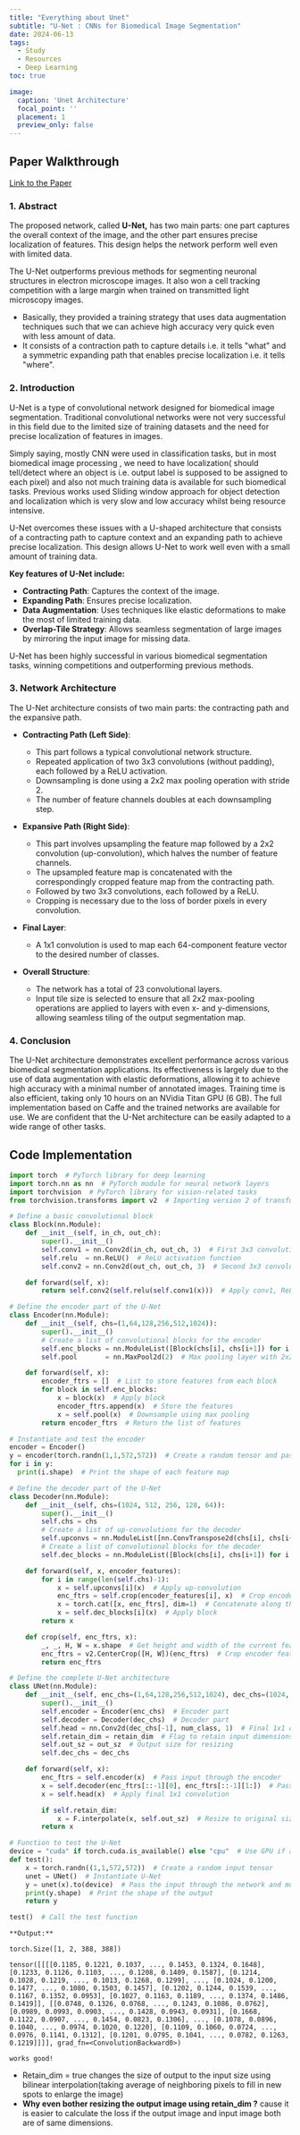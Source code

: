 ```yaml
---
title: "Everything about Unet"
subtitle: "U-Net : CNNs for Biomedical Image Segmentation"
date: 2024-06-13
tags:
  - Study
  - Resources
  - Deep Learning
toc: true

image:
  caption: 'Unet Architecture'
  focal_point: ''
  placement: 1
  preview_only: false
---
```


<toc mobile_only=true is_open=true> 

## Paper Walkthrough
[Link to the Paper](https://arxiv.org/abs/1505.04597) 


### 1. Abstract

The proposed network, called **U-Net,** has two main parts: one part captures the overall context of the image, and the other part ensures precise localization of features. This design helps the network perform well even with limited data.

The U-Net outperforms previous methods for segmenting neuronal structures in electron microscope images. It also won a cell tracking competition with a large margin when trained on transmitted light microscopy images. 

- Basically, they provided a training strategy that uses data augmentation techniques such that we can achieve high accuracy very quick even with less amount of data.
- It consists of a contraction path to capture details i.e. it tells "what" and a symmetric expanding path that enables precise localization i.e. it tells "where".

### 2. Introduction

U-Net is a type of convolutional network designed for biomedical image segmentation. Traditional convolutional networks were not very successful in this field due to the limited size of training datasets and the need for precise localization of features in images. 

Simply saying, mostly CNN were used in classification tasks, but in most biomedical image processing , we need to have localization( should tell/detect where an object is i.e. output label is supposed to be assigned to each pixel) and also not much training data is available for such biomedical tasks. Previous works used Sliding window approach for object detection and localization which is very slow and low accuracy whilst being resource intensive.

U-Net overcomes these issues with a U-shaped architecture that consists of a contracting path to capture context and an expanding path to achieve precise localization. This design allows U-Net to work well even with a small amount of training data.

**Key features of U-Net include:**
- **Contracting Path**: Captures the context of the image.
- **Expanding Path**: Ensures precise localization.
- **Data Augmentation**: Uses techniques like elastic deformations to make the most of limited training data.
- **Overlap-Tile Strategy**: Allows seamless segmentation of large images by mirroring the input image for missing data.

U-Net has been highly successful in various biomedical segmentation tasks, winning competitions and outperforming previous methods.


### 3. Network Architecture

The U-Net architecture consists of two main parts: the contracting path and the expansive path.

- **Contracting Path (Left Side)**:
    
    - This part follows a typical convolutional network structure.
    - Repeated application of two 3x3 convolutions (without padding), each followed by a ReLU activation.
    - Downsampling is done using a 2x2 max pooling operation with stride 2.
    - The number of feature channels doubles at each downsampling step.

- **Expansive Path (Right Side)**:
    
    - This part involves upsampling the feature map followed by a 2x2 convolution (up-convolution), which halves the number of feature channels.
    - The upsampled feature map is concatenated with the correspondingly cropped feature map from the contracting path.
    - Followed by two 3x3 convolutions, each followed by a ReLU.
    - Cropping is necessary due to the loss of border pixels in every convolution.

- **Final Layer**:
    
    - A 1x1 convolution is used to map each 64-component feature vector to the desired number of classes.

- **Overall Structure**:
    
    - The network has a total of 23 convolutional layers.
    - Input tile size is selected to ensure that all 2x2 max-pooling operations are applied to layers with even x- and y-dimensions, allowing seamless tiling of the output segmentation map.


### 4. Conclusion

The U-Net architecture demonstrates excellent performance across various biomedical segmentation applications. Its effectiveness is largely due to the use of data augmentation with elastic deformations, allowing it to achieve high accuracy with a minimal number of annotated images. Training time is also efficient, taking only 10 hours on an NVidia Titan GPU (6 GB). The full implementation based on Caffe and the trained networks are available for use. We are confident that the U-Net architecture can be easily adapted to a wide range of other tasks.


## Code Implementation 

``` python 
import torch  # PyTorch library for deep learning
import torch.nn as nn  # PyTorch module for neural network layers
import torchvision  # PyTorch library for vision-related tasks
from torchvision.transforms import v2  # Importing version 2 of transforms from torchvision

# Define a basic convolutional block
class Block(nn.Module):
    def __init__(self, in_ch, out_ch):
        super().__init__()
        self.conv1 = nn.Conv2d(in_ch, out_ch, 3)  # First 3x3 convolution
        self.relu  = nn.ReLU()  # ReLU activation function
        self.conv2 = nn.Conv2d(out_ch, out_ch, 3)  # Second 3x3 convolution

    def forward(self, x):
        return self.conv2(self.relu(self.conv1(x)))  # Apply conv1, ReLU, then conv2

# Define the encoder part of the U-Net
class Encoder(nn.Module):
    def __init__(self, chs=(1,64,128,256,512,1024)):
        super().__init__()
        # Create a list of convolutional blocks for the encoder
        self.enc_blocks = nn.ModuleList([Block(chs[i], chs[i+1]) for i in range(len(chs)-1)])
        self.pool       = nn.MaxPool2d(2)  # Max pooling layer with 2x2 window

    def forward(self, x):
        encoder_ftrs = []  # List to store features from each block
        for block in self.enc_blocks:
            x = block(x)  # Apply block
            encoder_ftrs.append(x)  # Store the features
            x = self.pool(x)  # Downsample using max pooling
        return encoder_ftrs  # Return the list of features

# Instantiate and test the encoder
encoder = Encoder()
y = encoder(torch.randn(1,1,572,572))  # Create a random tensor and pass it through the encoder
for i in y:
  print(i.shape)  # Print the shape of each feature map

# Define the decoder part of the U-Net
class Decoder(nn.Module):
    def __init__(self, chs=(1024, 512, 256, 128, 64)):
        super().__init__()
        self.chs = chs
        # Create a list of up-convolutions for the decoder
        self.upconvs = nn.ModuleList([nn.ConvTranspose2d(chs[i], chs[i+1], 2, 2) for i in range(len(chs)-1)])
        # Create a list of convolutional blocks for the decoder
        self.dec_blocks = nn.ModuleList([Block(chs[i], chs[i+1]) for i in range(len(chs)-1)])

    def forward(self, x, encoder_features):
        for i in range(len(self.chs)-1):
            x = self.upconvs[i](x)  # Apply up-convolution
            enc_ftrs = self.crop(encoder_features[i], x)  # Crop encoder features to match size
            x = torch.cat([x, enc_ftrs], dim=1)  # Concatenate along the channel dimension
            x = self.dec_blocks[i](x)  # Apply block
        return x

    def crop(self, enc_ftrs, x):
        _, _, H, W = x.shape  # Get height and width of the current feature map
        enc_ftrs = v2.CenterCrop([H, W])(enc_ftrs)  # Crop encoder features to match size
        return enc_ftrs

# Define the complete U-Net architecture
class UNet(nn.Module):
    def __init__(self, enc_chs=(1,64,128,256,512,1024), dec_chs=(1024, 512, 256, 128, 64), num_class=2, retain_dim=False, out_sz=(572,572)):
        super().__init__()
        self.encoder = Encoder(enc_chs)  # Encoder part
        self.decoder = Decoder(dec_chs)  # Decoder part
        self.head = nn.Conv2d(dec_chs[-1], num_class, 1)  # Final 1x1 convolution to get the desired number of classes
        self.retain_dim = retain_dim  # Flag to retain input dimensions
        self.out_sz = out_sz  # Output size for resizing
        self.dec_chs = dec_chs

    def forward(self, x):
        enc_ftrs = self.encoder(x)  # Pass input through the encoder
        x = self.decoder(enc_ftrs[::-1][0], enc_ftrs[::-1][1:])  # Pass through the decoder
        x = self.head(x)  # Apply final 1x1 convolution

        if self.retain_dim:
            x = F.interpolate(x, self.out_sz)  # Resize to original size if needed
        return x

# Function to test the U-Net
device = "cuda" if torch.cuda.is_available() else "cpu"  # Use GPU if available
def test():
    x = torch.randn((1,1,572,572))  # Create a random input tensor
    unet = UNet()  # Instantiate U-Net
    y = unet(x).to(device)  # Pass the input through the network and move to device
    print(y.shape)  # Print the shape of the output
    return y

test()  # Call the test function

```

```
**Output:** 

torch.Size([1, 2, 388, 388])

tensor([[[[0.1185, 0.1221, 0.1037, ..., 0.1453, 0.1324, 0.1648], [0.1233, 0.1126, 0.1103, ..., 0.1208, 0.1409, 0.1587], [0.1214, 0.1028, 0.1219, ..., 0.1013, 0.1268, 0.1299], ..., [0.1024, 0.1200, 0.1477, ..., 0.1080, 0.1503, 0.1457], [0.1202, 0.1244, 0.1539, ..., 0.1167, 0.1352, 0.0953], [0.1027, 0.1163, 0.1189, ..., 0.1374, 0.1486, 0.1419]], [[0.0748, 0.1326, 0.0768, ..., 0.1243, 0.1086, 0.0762], [0.0989, 0.0993, 0.0903, ..., 0.1428, 0.0943, 0.0931], [0.1668, 0.1122, 0.0907, ..., 0.1454, 0.0823, 0.1306], ..., [0.1078, 0.0896, 0.1040, ..., 0.0974, 0.1020, 0.1220], [0.1109, 0.1060, 0.0724, ..., 0.0976, 0.1141, 0.1312], [0.1201, 0.0795, 0.1041, ..., 0.0782, 0.1263, 0.1219]]]], grad_fn=<ConvolutionBackward0>)
```

`works good! `

- Retain_dim = true changes the size of output to the input size using bilinear interpolation(taking average of neighboring pixels to fill in new spots to enlarge the image)
- **Why even bother resizing the output image using retain_dim ?** cause it is easier to calculate the loss if the output image and input image both are of same dimensions. 

 

